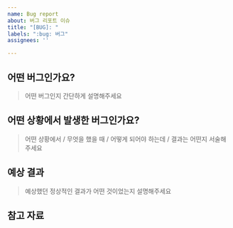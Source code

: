 ```yaml
---
name: Bug report
about: 버그 리포트 이슈
title: "[BUG]: "
labels: ":bug: 버그"
assignees: ''

---
```


## 어떤 버그인가요?

> 어떤 버그인지 간단하게 설명해주세요

## 어떤 상황에서 발생한 버그인가요?

> 어떤 상황에서 / 무엇을 했을 때 / 어떻게 되어야 하는데 / 결과는 어떤지 서술해주세요

## 예상 결과

> 예상했던 정상적인 결과가 어떤 것이었는지 설명해주세요

## 참고 자료

